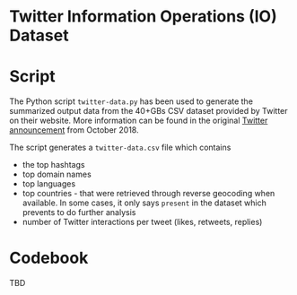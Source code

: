 # Twitter Information Operations (IO) Dataset
# Script
The Python script `twitter-data.py` has been used to generate the summarized output data from the 40+GBs CSV dataset provided by Twitter on their website.
More information can be found in the original [Twitter announcement](https://blog.twitter.com/en_us/topics/company/2018/enabling-further-research-of-information-operations-on-twitter.html) from October 2018.

The script generates a `twitter-data.csv` file which contains
- the top hashtags
- top domain names
- top languages
- top countries - that were retrieved through reverse geocoding when available. In some cases, it only says `present` in the dataset which prevents to do further analysis
- number of Twitter interactions per tweet (likes, retweets, replies)

# Codebook
TBD